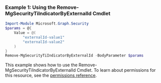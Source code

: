 ### Example 1: Using the Remove-MgSecurityTiIndicatorByExternalId Cmdlet
```powershell
Import-Module Microsoft.Graph.Security
$params = @{
	Value = @(
		"externalId-value1"
		"externalId-value2"
	)
}
Remove-MgSecurityTiIndicatorByExternalId -BodyParameter $params
```
This example shows how to use the Remove-MgSecurityTiIndicatorByExternalId Cmdlet.
To learn about permissions for this resource, see the [permissions reference](/graph/permissions-reference).
